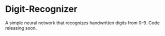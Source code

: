 # Digit-Recognizer
A simple neural network that recognizes handwritten digits from 0-9. Code releasing soon.
